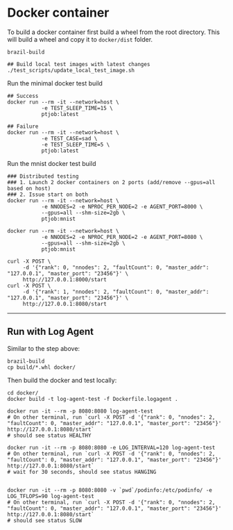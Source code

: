 # Docker container
To build a docker container first build a wheel from the root directory. This will build a wheel and copy it to `docker/dist` folder.
```
brazil-build
```
```
## Build local test images with latest changes
./test_scripts/update_local_test_image.sh
```

Run the minimal docker test build
```
## Success
docker run --rm -it --network=host \
           -e TEST_SLEEP_TIME=15 \
           ptjob:latest

## Failure
docker run --rm -it --network=host \
           -e TEST_CASE=sad \
           -e TEST_SLEEP_TIME=5 \
           ptjob:latest
```


Run the mnist docker test build
```
### Distributed testing
### 1. Launch 2 docker containers on 2 ports (add/remove --gpus=all based on host)
### 2. Issue start on both 
docker run --rm -it --network=host \
           -e NNODES=2 -e NPROC_PER_NODE=2 -e AGENT_PORT=8000 \
           --gpus=all --shm-size=2gb \
           ptjob:mnist

docker run --rm -it --network=host \
           -e NNODES=2 -e NPROC_PER_NODE=2 -e AGENT_PORT=8080 \
           --gpus=all --shm-size=2gb \
           ptjob:mnist

curl -X POST \
     -d '{"rank": 0, "nnodes": 2, "faultCount": 0, "master_addr": "127.0.0.1", "master_port": "23456"}' \
     http://127.0.0.1:8000/start
curl -X POST \
     -d '{"rank": 1, "nnodes": 2, "faultCount": 0, "master_addr": "127.0.0.1", "master_port": "23456"}' \
     http://127.0.0.1:8080/start
```

--- 
## Run with Log Agent

Similar to the step above:
```
brazil-build
cp build/*.whl docker/
```

Then build the docker and test locally:

```
cd docker/
docker build -t log-agent-test -f Dockerfile.logagent .

docker run -it --rm -p 8080:8080 log-agent-test
# On other terminal, run `curl -X POST -d '{"rank": 0, "nnodes": 2, "faultCount": 0, "master_addr": "127.0.0.1", "master_port": "23456"}' http://127.0.0.1:8080/start`
# should see status HEALTHY

docker run -it --rm -p 8080:8080 -e LOG_INTERVAL=120 log-agent-test
# On other terminal, run `curl -X POST -d '{"rank": 0, "nnodes": 2, "faultCount": 0, "master_addr": "127.0.0.1", "master_port": "23456"}' http://127.0.0.1:8080/start`
# wait for 30 seconds, should see status HANGING


docker run -it --rm -p 8080:8080 -v `pwd`/podinfo:/etc/podinfo/ -e LOG_TFLOPS=90 log-agent-test
# On other terminal, run `curl -X POST -d '{"rank": 0, "nnodes": 2, "faultCount": 0, "master_addr": "127.0.0.1", "master_port": "23456"}' http://127.0.0.1:8080/start`
# should see status SLOW

```

